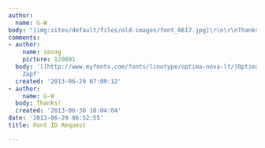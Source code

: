 ```yaml
---
author:
  name: G-W
body: "[img:sites/default/files/old-images/font_6617.jpg]\r\n\r\nThanks in advance."
comments:
- author:
    name: sevag
    picture: 120891
  body: '[[http://www.myfonts.com/fonts/linotype/optima-nova-lt/|Optima]] by  Hermann
    Zapf'
  created: '2013-06-29 07:09:12'
- author:
    name: G-W
  body: Thanks!
  created: '2013-06-30 18:04:04'
date: '2013-06-29 06:52:55'
title: Font ID Request

---
```

